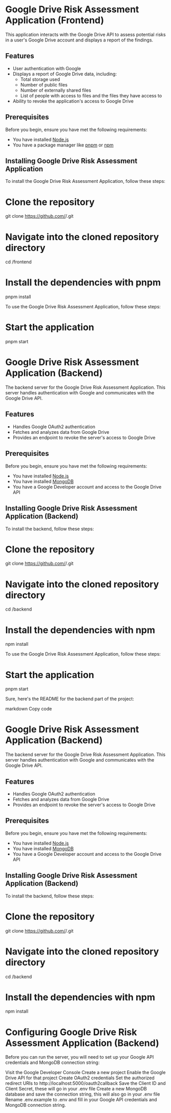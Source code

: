 # Google Drive Risk Assessment Application (Frontend)

This application interacts with the Google Drive API to assess potential risks in a user's Google Drive account and displays a report of the findings.

## Features

- User authentication with Google
- Displays a report of Google Drive data, including:
  - Total storage used
  - Number of public files
  - Number of externally shared files
  - List of people with access to files and the files they have access to
- Ability to revoke the application's access to Google Drive

## Prerequisites

Before you begin, ensure you have met the following requirements:

- You have installed [Node.js](https://nodejs.org/)
- You have a package manager like [pnpm](https://pnpm.io/) or [npm](https://www.npmjs.com/)

## Installing Google Drive Risk Assessment Application

To install the Google Drive Risk Assessment Application, follow these steps:


# Clone the repository
git clone https://github.com/<username>/<repository>.git

# Navigate into the cloned repository directory
cd <repository>/frontend

# Install the dependencies with pnpm
pnpm install

To use the Google Drive Risk Assessment Application, follow these steps:


# Start the application
pnpm start

# Google Drive Risk Assessment Application (Backend)

The backend server for the Google Drive Risk Assessment Application. This server handles authentication with Google and communicates with the Google Drive API.

## Features

- Handles Google OAuth2 authentication
- Fetches and analyzes data from Google Drive
- Provides an endpoint to revoke the server's access to Google Drive

## Prerequisites

Before you begin, ensure you have met the following requirements:

- You have installed [Node.js](https://nodejs.org/)
- You have installed [MongoDB](https://www.mongodb.com/)
- You have a Google Developer account and access to the Google Drive API

## Installing Google Drive Risk Assessment Application (Backend)

To install the backend, follow these steps:


# Clone the repository
git clone https://github.com/<username>/<repository>.git

# Navigate into the cloned repository directory
cd <repository>/backend

# Install the dependencies with npm
npm install

To use the Google Drive Risk Assessment Application, follow these steps:


# Start the application
pnpm start


Sure, here's the README for the backend part of the project:

markdown
Copy code
# Google Drive Risk Assessment Application (Backend)

The backend server for the Google Drive Risk Assessment Application. This server handles authentication with Google and communicates with the Google Drive API.

## Features

- Handles Google OAuth2 authentication
- Fetches and analyzes data from Google Drive
- Provides an endpoint to revoke the server's access to Google Drive

## Prerequisites

Before you begin, ensure you have met the following requirements:

- You have installed [Node.js](https://nodejs.org/)
- You have installed [MongoDB](https://www.mongodb.com/)
- You have a Google Developer account and access to the Google Drive API

## Installing Google Drive Risk Assessment Application (Backend)

To install the backend, follow these steps:


# Clone the repository
git clone https://github.com/<username>/<repository>.git

# Navigate into the cloned repository directory
cd <repository>/backend

# Install the dependencies with npm
npm install

# Configuring Google Drive Risk Assessment Application (Backend)
Before you can run the server, you will need to set up your Google API credentials and MongoDB connection string:

Visit the Google Developer Console
Create a new project
Enable the Google Drive API for that project
Create OAuth2 credentials
Set the authorized redirect URIs to http://localhost:5000/oauth2callback
Save the Client ID and Client Secret, these will go in your .env file
Create a new MongoDB database and save the connection string, this will also go in your .env file
Rename .env.example to .env and fill in your Google API credentials and MongoDB connection string.
